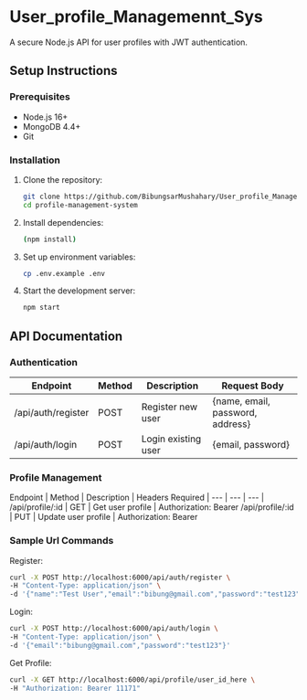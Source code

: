 # User_profile_Managemennt_Sys

A secure Node.js API for user profiles with JWT authentication.

## Setup Instructions

### Prerequisites
- Node.js 16+
- MongoDB 4.4+
- Git

### Installation
1. Clone the repository:
   ```bash
   git clone https://github.com/BibungsarMushahary/User_profile_Managemennt_Sys.git
   cd profile-management-system
   
2. Install dependencies:
   ```bash
   (npm install)
   
4. Set up environment variables:
   ```bash
   cp .env.example .env
   
6. Start the development server:
   ```bash
   npm start
   
## API Documentation

### Authentication

|  Endpoint	   |      Method	   |   Description	    |     Request Body |
| --- | --- | --- | --- |
/api/auth/register	|    POST	     |   Register new user	     |     {name, email, password, address}
/api/auth/login     |    POST	     |   Login existing user	   |     {email, password}

### Profile Management

Endpoint	         |    Method	   |     Description	      |          Headers Required
| --- | --- | --- |
/api/profile/:id	 |    GET	  |        Get user profile 	   |       Authorization: Bearer <token>
/api/profile/:id	  |   PUT	 |         Update user profile	 |       Authorization: Bearer <token>


### Sample Url Commands

Register:
```bash 
curl -X POST http://localhost:6000/api/auth/register \
-H "Content-Type: application/json" \
-d '{"name":"Test User","email":"bibung@gmail.com","password":"test123","address":"Assam"}'
```
Login:
```bash
curl -X POST http://localhost:6000/api/auth/login \
-H "Content-Type: application/json" \
-d '{"email":"bibung@gmail.com","password":"test123"}'
```
Get Profile:
```bash
curl -X GET http://localhost:6000/api/profile/user_id_here \
-H "Authorization: Bearer 11171"

```
   
